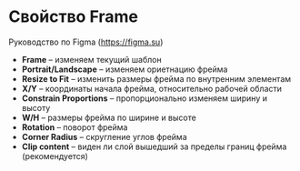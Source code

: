 # Свойство Frame
Руководство по Figma (https://figma.su)

* **Frame** &ndash; изменяем текущий шаблон
* **Portrait/Landscape** &ndash; изменяем ориетнацию фрейма
* **Resize to Fit** &ndash; изменить размеры фрейма по внутренним элементам
* **X/Y** &ndash; координаты начала фрейма, относительно рабочей области
* **Constrain Proportions** &ndash; пропорционально изменяем ширину и высоту
* **W/H** &ndash; размеры фрейма по ширине и высоте
* **Rotation** &ndash; поворот фрейма 
* **Corner Radius** &ndash; скругление углов фрейма
* **Clip content** &ndash; виден ли слой вышедший за пределы границ фрейма (рекомендуется)
